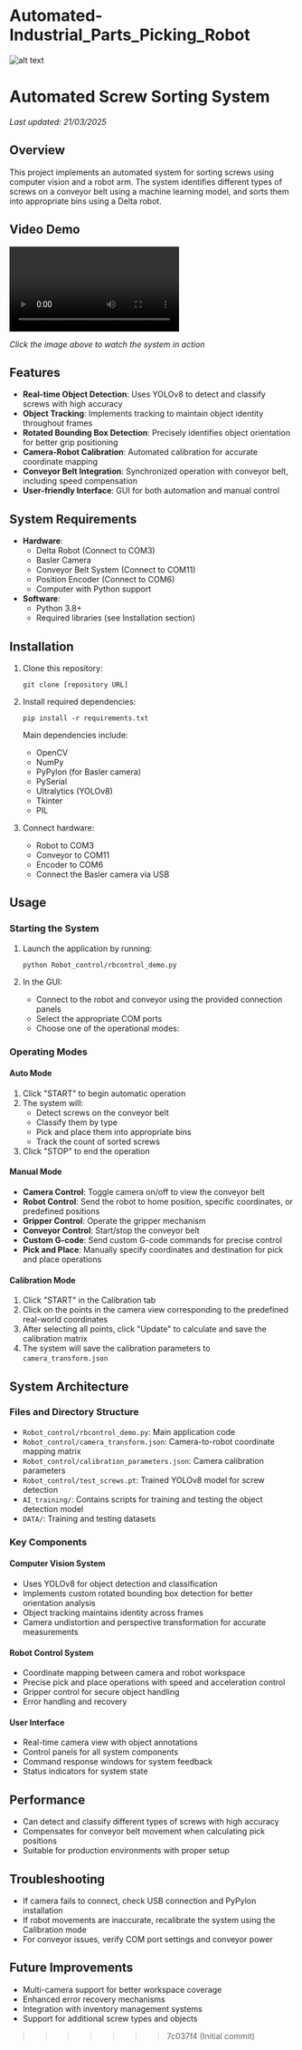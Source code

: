 # Automated-Industrial_Parts_Picking_Robot
![alt text](image.png)
# Automated Screw Sorting System
*Last updated: 21/03/2025*

## Overview
This project implements an automated system for sorting screws using computer vision and a robot arm. The system identifies different types of screws on a conveyor belt using a machine learning model, and sorts them into appropriate bins using a Delta robot.

## Video Demo
![Demo Video](demo.mp4)

*Click the image above to watch the system in action*

## Features
- **Real-time Object Detection**: Uses YOLOv8 to detect and classify screws with high accuracy
- **Object Tracking**: Implements tracking to maintain object identity throughout frames
- **Rotated Bounding Box Detection**: Precisely identifies object orientation for better grip positioning
- **Camera-Robot Calibration**: Automated calibration for accurate coordinate mapping
- **Conveyor Belt Integration**: Synchronized operation with conveyor belt, including speed compensation
- **User-friendly Interface**: GUI for both automation and manual control

## System Requirements
- **Hardware**:
  - Delta Robot (Connect to COM3)
  - Basler Camera
  - Conveyor Belt System (Connect to COM11)
  - Position Encoder (Connect to COM6)
  - Computer with Python support
- **Software**:
  - Python 3.8+
  - Required libraries (see Installation section)

## Installation

1. Clone this repository:
   ```
   git clone [repository URL]
   ```

2. Install required dependencies:
   ```
   pip install -r requirements.txt
   ```
   
   Main dependencies include:
   - OpenCV
   - NumPy
   - PyPylon (for Basler camera)
   - PySerial
   - Ultralytics (YOLOv8)
   - Tkinter
   - PIL
   
3. Connect hardware:
   - Robot to COM3
   - Conveyor to COM11
   - Encoder to COM6
   - Connect the Basler camera via USB

## Usage

### Starting the System
1. Launch the application by running:
   ```
   python Robot_control/rbcontrol_demo.py
   ```

2. In the GUI:
   - Connect to the robot and conveyor using the provided connection panels
   - Select the appropriate COM ports
   - Choose one of the operational modes:

### Operating Modes

#### Auto Mode
1. Click "START" to begin automatic operation
2. The system will:
   - Detect screws on the conveyor belt
   - Classify them by type
   - Pick and place them into appropriate bins
   - Track the count of sorted screws
3. Click "STOP" to end the operation

#### Manual Mode
- **Camera Control**: Toggle camera on/off to view the conveyor belt
- **Robot Control**: Send the robot to home position, specific coordinates, or predefined positions
- **Gripper Control**: Operate the gripper mechanism
- **Conveyor Control**: Start/stop the conveyor belt
- **Custom G-code**: Send custom G-code commands for precise control
- **Pick and Place**: Manually specify coordinates and destination for pick and place operations

#### Calibration Mode
1. Click "START" in the Calibration tab
2. Click on the points in the camera view corresponding to the predefined real-world coordinates
3. After selecting all points, click "Update" to calculate and save the calibration matrix
4. The system will save the calibration parameters to `camera_transform.json`

## System Architecture

### Files and Directory Structure
- `Robot_control/rbcontrol_demo.py`: Main application code
- `Robot_control/camera_transform.json`: Camera-to-robot coordinate mapping matrix
- `Robot_control/calibration_parameters.json`: Camera calibration parameters
- `Robot_control/test_screws.pt`: Trained YOLOv8 model for screw detection
- `AI_training/`: Contains scripts for training and testing the object detection model
- `DATA/`: Training and testing datasets

### Key Components

#### Computer Vision System
- Uses YOLOv8 for object detection and classification
- Implements custom rotated bounding box detection for better orientation analysis
- Object tracking maintains identity across frames
- Camera undistortion and perspective transformation for accurate measurements

#### Robot Control System
- Coordinate mapping between camera and robot workspace
- Precise pick and place operations with speed and acceleration control
- Gripper control for secure object handling
- Error handling and recovery

#### User Interface
- Real-time camera view with object annotations
- Control panels for all system components
- Command response windows for system feedback
- Status indicators for system state

## Performance
- Can detect and classify different types of screws with high accuracy
- Compensates for conveyor belt movement when calculating pick positions
- Suitable for production environments with proper setup

## Troubleshooting
- If camera fails to connect, check USB connection and PyPylon installation
- If robot movements are inaccurate, recalibrate the system using the Calibration mode
- For conveyor issues, verify COM port settings and conveyor power

## Future Improvements
- Multi-camera support for better workspace coverage
- Enhanced error recovery mechanisms
- Integration with inventory management systems
- Support for additional screw types and objects


>>>>>>> 7c037f4 (Initial commit)
